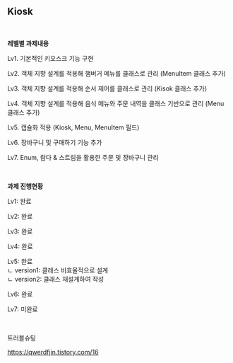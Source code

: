 ## Kiosk 

<br>

**레벨별 과제내용**

Lv1. 기본적인 키오스크 기능 구현

Lv2. 객체 지향 설계를 적용해 햄버거 메뉴를 클래스로 관리 (MenuItem 클래스 추가)

Lv3. 객체 지향 설계를 적용해 순서 제어를 클래스로 관리 (Kisok 클래스 추가)

Lv4. 객체 지향 설계를 적용해 음식 메뉴와 주문 내역을 클래스 기반으로 관리 (Menu 클래스 추가)

Lv5. 캡슐화 적용 (Kiosk, Menu, MenuItem 필드)

Lv6. 장바구니 및 구매하기 기능 추가

Lv7. Enum, 람다 & 스트림을 활용한 주문 및 장바구니 관리

<br>

**과제 진행현황**

Lv1: 완료

Lv2: 완료

Lv3: 완료

Lv4: 완료

Lv5: 완료
<br> ㄴ version1: 클래스 비효율적으로 설계
<br> ㄴ version2: 클래스 재설계하여 작성

Lv6: 완료

Lv7: 미완료

<br>

트러블슈팅

https://qwerdfjin.tistory.com/16
